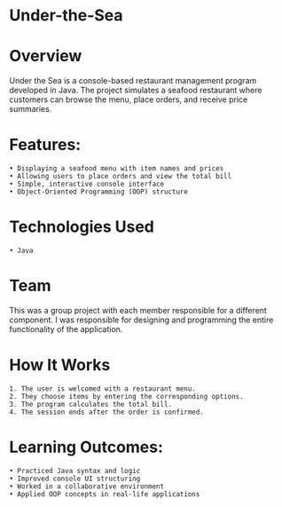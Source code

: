 # Under-the-Sea

# Overview

Under the Sea is a console-based restaurant management program developed in Java. The project simulates a seafood restaurant where customers can browse the menu, place orders, and receive price summaries.

# Features:

	• Displaying a seafood menu with item names and prices
	• Allowing users to place orders and view the total bill
	• Simple, interactive console interface
	• Object-Oriented Programming (OOP) structure


# Technologies Used
	• Java

# Team

This was a group project with each member responsible for a different component. I was responsible for designing and programming the entire functionality of the application.

# How It Works

	1. The user is welcomed with a restaurant menu.
	2. They choose items by entering the corresponding options.
	3. The program calculates the total bill.
	4. The session ends after the order is confirmed.

# Learning Outcomes:

	• Practiced Java syntax and logic
	• Improved console UI structuring
	• Worked in a collaborative environment
	• Applied OOP concepts in real-life applications

